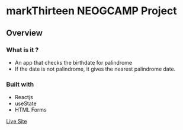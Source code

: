 # markThirteen NEOGCAMP Project

## Overview

### What is it ?

- An app that checks the birthdate for palindrome
- If the date is not palindrome, it gives the nearest palindrome date.

### Built with

- Reactjs
- useState
- HTML Forms

[Live Site](https://dazzling-easley-5a1ce4.netlify.app/)
